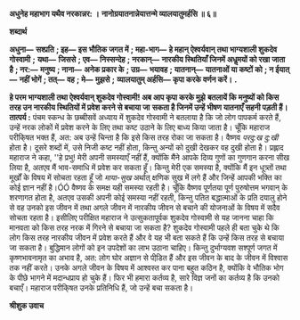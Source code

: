 **अधुनेह महाभाग यथैव नरकान्नर: ।** **नानोग्रयातनान्नेयात्तन्मे व्यालयातुमर्हसि ॥ ६॥** 

**शब्दार्थ** 

**अधुना—** **सश्प्रति** **; इह—** **इस भौतिक जगत में** **; महा-भाग—** **हे महान् ऐश्वर्यवान् तथा भाग्यशाली शुकदेव गोस्वामी** **;** **यथा—** **जिससे** **; एव—** **निस्सन्देह** **; नरकान्—** **नारकीय स्थितियाँ जिनमें अधॢमयों को रखा जाता है** **; नर:—** **मनुष्य** **; नाना—** **अनेक प्रकार के** **; उग्र—** **भयावह** **; यातनान्—** **यातनाओं या कष्टों को** **; न ईयात्—** **नहीं भोगें** **; तत्—** **वह** **; मे—** **मुझसे** **;** **व्यालयातुम् अर्हसि—** **कृपा करके वर्णन करें।** **.** 

**हे परम भाग्यशाली तथा ऐश्वर्यवान् शुकदेव गोस्वामी! अब आप कृपा करके मुझे** **बतलायें कि मनुष्यों को किस तरह उन नारकीय स्थितियों में प्रवेश करने से बचाया जा** **सकता है जिनमें उन्हें भीषण यातनाएँ सहनी पड़ती हैं।** **तात्पर्य :** पंचम स्कन्ध के छब्बीसवें अध्याय में शुकदेव गोस्वामी ने बतलाया है कि जो लोग पापकर्म करते हैं, उन्हें नरक लोकों में प्रवेश करने के लिए तथा कष्ट उठाने के लिए बाध्य किया जाता है। चूँकि महाराज परीकि्षत भक्त हैं, अत: अब उन्हें चिन्ता है कि इसे किस तरह रोका जा सकता है। वैष्णव *परदु:ख दु:खी* होता है। दूसरे शब्दों में, उसे निजी कष्ट नहीं होता, किन्तु अन्यों को दुखी देखकर वह दुखी होता है। प्रह्लाद महाराज ने कहा, ''हे प्रभु! मेरी अपनी समस्याएँ नहीं हैं, क्योंकि मैंने आपके दिव्य गुणों का गुणगान करना सीख लिया है, अतएव मैं भाव-समाधि में प्रवेश कर सकता हूँ। किन्तु मेरी एक समस्या है, क्योंकि मैं इन धूत्र्तों तथा मूर्खों के विषय में सोचता रहता हूँ जो *माया-सुख* अर्थात् क्षणिक सुख में लगे हैं और जिन्हें आपकी भक्ति का कोई ज्ञान नहीं है।ÓÓ वैष्णव के समक्ष यही समस्या रहती है। चूँकि वैष्णव पूर्णतया पूर्ण पुरुषोत्तम भगवान् के शरणागत होता है, अतएव उसकी अपनी कोई समस्या नहीं रहती, किन्तु पतित बद्धात्माओं के प्रति दयालु होने से वह उनको इस जीवन में तथा अगले जीवन में नारकीय जीवन से बचाने की योजनाओं के विषय में सदैव सोचता रहता है। इसीलिए परीक्षित महाराज ने उत्सुकतापूर्वक शुकदेव गोस्वामी से यह जानना चाहा कि मानवता को किस तरह नरक में गिरने से बचाया जा सकता है? शुकदेव गोस्वामी पहले ही बता चुके थे कि लोग किस तरह नारकीय जीवन में प्रवेश करते हैं और वे यह भी बता सकते हैं कि उन्हें किस तरह से बचाया जा सकता है। बुद्धिमान लोगों को इन उपदेशों का लाभ उठाना चाहिए। किन्तु दुर्भाग्यवश सश्पूर्ण जगत में कृष्णभावनामृत का अभाव है, अत: लोग घोर अज्ञान से पीडि़त हैं और इस जीवन के बाद के जीवन में विश्वास तक नहीं करते। उनके अगले जीवन के विषय में आश्वस्त कर पाना बहुत कठिन है, क्योंकि वे भौतिक भोग के पीछे भागने में मदान्धप्राय हो चुके हैं। फिर भी हमारा कर्तव्य है, सारे विज्ञ जनों का कर्तव्य है कि उनको बचाएँ। महाराज परीकि्षत उनके प्रतिनिधि हैं, जो उन्हें बचा सकता है।  

**श्रीशुक उवाच** 